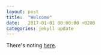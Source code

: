 ```yaml
---
layout: post
title:  "Welcome"
date:   2017-01-01 00:00:00 +0200
categories: jekyll update
---
```

There's noting [here][url].

[url]: https://domain.com
